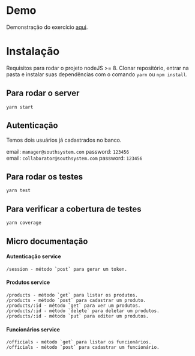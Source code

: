 # Demo

Demonstração do exercício [aqui](https://api-nrenard.herokuapp.com).

# Instalação

Requisitos para rodar o projeto nodeJS >= 8. Clonar repositório, entrar na pasta e instalar suas dependências com o comando `yarn` ou `npm install`.

## Para rodar o server

```
yarn start
```

## Autenticação

Temos dois usuários já cadastrados no banco.

email: `manager@southsystem.com` password: `123456`  
email: `collaborator@southsystem.com` password: `123456`

## Para rodar os testes

```
yarn test
```

## Para verificar a cobertura de testes

```
yarn coverage
```

## Micro documentação

#### Autenticação service

```
/session - método `post` para gerar um token.
```

#### Produtos service

```
/products - método `get` para listar os produtos.
/products - método `post` para cadastrar um produto.
/products/:id - método `get` para ver um produtos.
/products/:id - método `delete` para deletar um produtos.
/products/:id - método `put` para editer um produtos.
```

#### Funcionários service

```
/officials - método `get` para listar os funcionários.
/officials - método `post` para cadastrar um funcionário.
```
